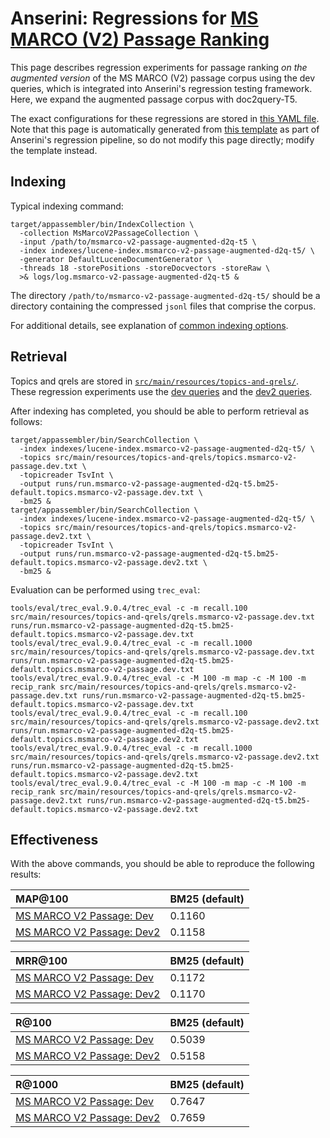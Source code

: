 # Anserini: Regressions for [MS MARCO (V2) Passage Ranking](https://microsoft.github.io/msmarco/TREC-Deep-Learning.html)

This page describes regression experiments for passage ranking _on the augmented version_ of the MS MARCO (V2) passage corpus using the dev queries, which is integrated into Anserini's regression testing framework.
Here, we expand the augmented passage corpus with doc2query-T5.

The exact configurations for these regressions are stored in [this YAML file](../src/main/resources/regression/msmarco-v2-passage-augmented-d2q-t5.yaml).
Note that this page is automatically generated from [this template](../src/main/resources/docgen/templates/msmarco-v2-passage-augmented-d2q-t5.template) as part of Anserini's regression pipeline, so do not modify this page directly; modify the template instead.

## Indexing

Typical indexing command:

```
target/appassembler/bin/IndexCollection \
  -collection MsMarcoV2PassageCollection \
  -input /path/to/msmarco-v2-passage-augmented-d2q-t5 \
  -index indexes/lucene-index.msmarco-v2-passage-augmented-d2q-t5/ \
  -generator DefaultLuceneDocumentGenerator \
  -threads 18 -storePositions -storeDocvectors -storeRaw \
  >& logs/log.msmarco-v2-passage-augmented-d2q-t5 &
```

The directory `/path/to/msmarco-v2-passage-augmented-d2q-t5/` should be a directory containing the compressed `jsonl` files that comprise the corpus.

For additional details, see explanation of [common indexing options](common-indexing-options.md).

## Retrieval

Topics and qrels are stored in [`src/main/resources/topics-and-qrels/`](../src/main/resources/topics-and-qrels/).
These regression experiments use the [dev queries](../src/main/resources/topics-and-qrels/topics.msmarco-v2-passage.dev.txt) and the [dev2 queries](../src/main/resources/topics-and-qrels/topics.msmarco-v2-passage.dev2.txt).

After indexing has completed, you should be able to perform retrieval as follows:

```
target/appassembler/bin/SearchCollection \
  -index indexes/lucene-index.msmarco-v2-passage-augmented-d2q-t5/ \
  -topics src/main/resources/topics-and-qrels/topics.msmarco-v2-passage.dev.txt \
  -topicreader TsvInt \
  -output runs/run.msmarco-v2-passage-augmented-d2q-t5.bm25-default.topics.msmarco-v2-passage.dev.txt \
  -bm25 &
target/appassembler/bin/SearchCollection \
  -index indexes/lucene-index.msmarco-v2-passage-augmented-d2q-t5/ \
  -topics src/main/resources/topics-and-qrels/topics.msmarco-v2-passage.dev2.txt \
  -topicreader TsvInt \
  -output runs/run.msmarco-v2-passage-augmented-d2q-t5.bm25-default.topics.msmarco-v2-passage.dev2.txt \
  -bm25 &
```

Evaluation can be performed using `trec_eval`:

```
tools/eval/trec_eval.9.0.4/trec_eval -c -m recall.100 src/main/resources/topics-and-qrels/qrels.msmarco-v2-passage.dev.txt runs/run.msmarco-v2-passage-augmented-d2q-t5.bm25-default.topics.msmarco-v2-passage.dev.txt
tools/eval/trec_eval.9.0.4/trec_eval -c -m recall.1000 src/main/resources/topics-and-qrels/qrels.msmarco-v2-passage.dev.txt runs/run.msmarco-v2-passage-augmented-d2q-t5.bm25-default.topics.msmarco-v2-passage.dev.txt
tools/eval/trec_eval.9.0.4/trec_eval -c -M 100 -m map -c -M 100 -m recip_rank src/main/resources/topics-and-qrels/qrels.msmarco-v2-passage.dev.txt runs/run.msmarco-v2-passage-augmented-d2q-t5.bm25-default.topics.msmarco-v2-passage.dev.txt
tools/eval/trec_eval.9.0.4/trec_eval -c -m recall.100 src/main/resources/topics-and-qrels/qrels.msmarco-v2-passage.dev2.txt runs/run.msmarco-v2-passage-augmented-d2q-t5.bm25-default.topics.msmarco-v2-passage.dev2.txt
tools/eval/trec_eval.9.0.4/trec_eval -c -m recall.1000 src/main/resources/topics-and-qrels/qrels.msmarco-v2-passage.dev2.txt runs/run.msmarco-v2-passage-augmented-d2q-t5.bm25-default.topics.msmarco-v2-passage.dev2.txt
tools/eval/trec_eval.9.0.4/trec_eval -c -M 100 -m map -c -M 100 -m recip_rank src/main/resources/topics-and-qrels/qrels.msmarco-v2-passage.dev2.txt runs/run.msmarco-v2-passage-augmented-d2q-t5.bm25-default.topics.msmarco-v2-passage.dev2.txt
```

## Effectiveness

With the above commands, you should be able to reproduce the following results:

MAP@100                                 | BM25 (default)|
:---------------------------------------|-----------|
[MS MARCO V2 Passage: Dev](https://microsoft.github.io/msmarco/TREC-Deep-Learning.html)| 0.1160    |
[MS MARCO V2 Passage: Dev2](https://microsoft.github.io/msmarco/TREC-Deep-Learning.html)| 0.1158    |


MRR@100                                 | BM25 (default)|
:---------------------------------------|-----------|
[MS MARCO V2 Passage: Dev](https://microsoft.github.io/msmarco/TREC-Deep-Learning.html)| 0.1172    |
[MS MARCO V2 Passage: Dev2](https://microsoft.github.io/msmarco/TREC-Deep-Learning.html)| 0.1170    |


R@100                                   | BM25 (default)|
:---------------------------------------|-----------|
[MS MARCO V2 Passage: Dev](https://microsoft.github.io/msmarco/TREC-Deep-Learning.html)| 0.5039    |
[MS MARCO V2 Passage: Dev2](https://microsoft.github.io/msmarco/TREC-Deep-Learning.html)| 0.5158    |


R@1000                                  | BM25 (default)|
:---------------------------------------|-----------|
[MS MARCO V2 Passage: Dev](https://microsoft.github.io/msmarco/TREC-Deep-Learning.html)| 0.7647    |
[MS MARCO V2 Passage: Dev2](https://microsoft.github.io/msmarco/TREC-Deep-Learning.html)| 0.7659    |
